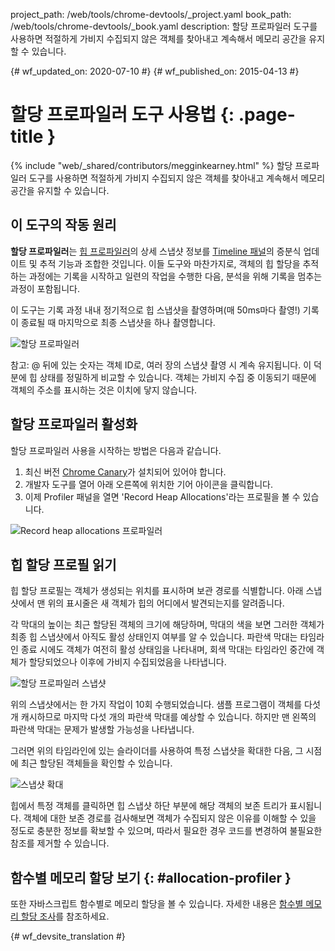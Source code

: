 project_path: /web/tools/chrome-devtools/_project.yaml
book_path: /web/tools/chrome-devtools/_book.yaml
description: 할당 프로파일러 도구를 사용하면 적절하게 가비지 수집되지 않은 객체를 찾아내고 계속해서 메모리 공간을 유지할 수 있습니다.

{# wf_updated_on: 2020-07-10 #}
{# wf_published_on: 2015-04-13 #}

# 할당 프로파일러 도구 사용법 {: .page-title }

{% include "web/_shared/contributors/megginkearney.html" %}
할당 프로파일러 도구를 사용하면 적절하게 가비지 수집되지 않은 객체를 찾아내고 계속해서 메모리 공간을 유지할 수 있습니다.


## 이 도구의 작동 원리

**할당 프로파일러**는
[힙 프로파일러](/web/tools/chrome-devtools/profile/memory-problems/heap-snapshots)의
상세 스냅샷 정보를
[Timeline 패널](/web/tools/chrome-devtools/profile/evaluate-performance/timeline-tool)의 증분식 업데이트 및 추적 기능과 조합한 것입니다.
이들 도구와 마찬가지로, 객체의 힙 할당을 추적하는 과정에는 기록을 시작하고
일련의 작업을 수행한 다음, 분석을 위해 기록을 멈추는 과정이 포함됩니다.

이 도구는 기록 과정 내내 정기적으로 힙 스냅샷을 촬영하며(매 50ms마다 촬영!) 기록이 종료될 때 마지막으로 최종 스냅샷을 하나 촬영합니다.

![할당 프로파일러](imgs/object-tracker.png)

참고: @ 뒤에 있는 숫자는 객체 ID로, 여러 장의 스냅샷 촬영 시 계속 유지됩니다. 이 덕분에 힙 상태를 정밀하게 비교할 수 있습니다. 객체는 가비지 수집 중 이동되기 때문에 객체의 주소를 표시하는 것은 이치에 닿지 않습니다.

## 할당 프로파일러 활성화

할당 프로파일러 사용을 시작하는 방법은 다음과 같습니다.

1. 최신 버전 [Chrome Canary](https://www.google.com/intl/en/chrome/browser/canary.html)가 설치되어 있어야 합니다.
2. 개발자 도구를 열어 아래 오른쪽에 위치한 기어 아이콘을 클릭합니다. 
3. 이제 Profiler 패널을 열면 'Record Heap Allocations'라는 프로필을 볼 수 있습니다.

![Record heap allocations 프로파일러](imgs/record-heap.png)

## 힙 할당 프로필 읽기

힙 할당 프로필는 객체가 생성되는 위치를 표시하며 보관 경로를 식별합니다. 
아래 스냅샷에서 맨 위의 표시줄은 새 객체가 힙의 어디에서 발견되는지를 알려줍니다.

각 막대의 높이는 최근 할당된 객체의 크기에 해당하며, 
막대의 색을 보면 그러한 객체가 최종 힙 스냅샷에서 아직도 활성 상태인지 여부를 알 수 있습니다. 
파란색 막대는 타임라인 종료 시에도 객체가 여전히 활성 상태임을 나타내며, 
회색 막대는 타임라인 중간에 객체가 할당되었으나
이후에 가비지 수집되었음을 나타냅니다.

![할당 프로파일러 스냅샷](imgs/collected.png)

위의 스냅샷에서는 한 가지 작업이 10회 수행되었습니다.
샘플 프로그램이 객체를 다섯 개 캐시하므로 마지막 다섯 개의 파란색 막대를 예상할 수 있습니다.
하지만 맨 왼쪽의 파란색 막대는 문제가 발생할 가능성을 나타냅니다.

그러면 위의 타임라인에 있는 슬라이더를 사용하여 특정 스냅샷을 확대한 다음, 
그 시점에 최근 할당된 객체들을 확인할 수 있습니다.

![스냅샷 확대](imgs/sliders.png)

힙에서 특정 객체를 클릭하면 힙 스냅샷 하단 부분에 해당 객체의 보존 트리가 표시됩니다. 객체에 대한 보존 경로를 검사해보면 객체가 수집되지 않은 이유를 이해할 수 있을 정도로 충분한 정보를 확보할 수 있으며, 따라서 필요한 경우 코드를 변경하여 불필요한 참조를 제거할 수 있습니다.

## 함수별 메모리 할당 보기 {: #allocation-profiler }

또한 자바스크립트 함수별로 메모리 할당을 볼 수 있습니다. 자세한 내용은
[함수별 메모리 할당 조사](index#allocation-profile)를
참조하세요.


{# wf_devsite_translation #}

